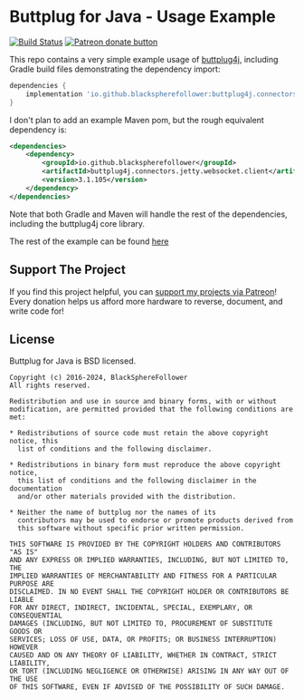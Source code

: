 # Buttplug for Java - Usage Example

[![Build Status](https://github.com/blackspherefollower/buttplug4j-example/actions/workflows/gradle.yml/badge.svg?branch=master)](https://github.com/blackspherefollower/buttplug4j/actions/workflows/gradle.yml) [![Patreon donate button](https://img.shields.io/badge/patreon-donate-yellow.svg)](https://www.patreon.com/blackspherefollower)

This repo contains a very simple example usage of [buttplug4j](https://github.com/blackspherefollower/buttplug4j), including Gradle build files demonstrating the dependency import:
```groovy
dependencies {
    implementation 'io.github.blackspherefollower:buttplug4j.connectors.jetty.websocket.client:3.1.105'
}
```

I don't plan to add an example Maven pom, but the rough equivalent dependency is:
```xml
<dependencies>
    <dependency>
        <groupId>io.github.blackspherefollower</groupId>
        <artifactId>buttplug4j.connectors.jetty.websocket.client</artifactId>
        <version>3.1.105</version>
    </dependency>
</dependencies>
```

Note that both Gradle and Maven will handle the rest of the dependencies, including the buttplug4j core library.

The rest of the example can be found [here](src/main/java/io/github/blackspherefollower/buttplug4j/example/Main.java)


## Support The Project

If you find this project helpful, you can
[support my projects via Patreon](http://patreon.com/blackspherefollower)!
Every donation helps us afford more hardware to reverse, document, and
write code for!

## License

Buttplug for Java is BSD licensed.

    Copyright (c) 2016-2024, BlackSphereFollower
    All rights reserved.
    
    Redistribution and use in source and binary forms, with or without
    modification, are permitted provided that the following conditions are met:
    
    * Redistributions of source code must retain the above copyright notice, this
      list of conditions and the following disclaimer.
    
    * Redistributions in binary form must reproduce the above copyright notice,
      this list of conditions and the following disclaimer in the documentation
      and/or other materials provided with the distribution.
    
    * Neither the name of buttplug nor the names of its
      contributors may be used to endorse or promote products derived from
      this software without specific prior written permission.
    
    THIS SOFTWARE IS PROVIDED BY THE COPYRIGHT HOLDERS AND CONTRIBUTORS "AS IS"
    AND ANY EXPRESS OR IMPLIED WARRANTIES, INCLUDING, BUT NOT LIMITED TO, THE
    IMPLIED WARRANTIES OF MERCHANTABILITY AND FITNESS FOR A PARTICULAR PURPOSE ARE
    DISCLAIMED. IN NO EVENT SHALL THE COPYRIGHT HOLDER OR CONTRIBUTORS BE LIABLE
    FOR ANY DIRECT, INDIRECT, INCIDENTAL, SPECIAL, EXEMPLARY, OR CONSEQUENTIAL
    DAMAGES (INCLUDING, BUT NOT LIMITED TO, PROCUREMENT OF SUBSTITUTE GOODS OR
    SERVICES; LOSS OF USE, DATA, OR PROFITS; OR BUSINESS INTERRUPTION) HOWEVER
    CAUSED AND ON ANY THEORY OF LIABILITY, WHETHER IN CONTRACT, STRICT LIABILITY,
    OR TORT (INCLUDING NEGLIGENCE OR OTHERWISE) ARISING IN ANY WAY OUT OF THE USE
    OF THIS SOFTWARE, EVEN IF ADVISED OF THE POSSIBILITY OF SUCH DAMAGE.
